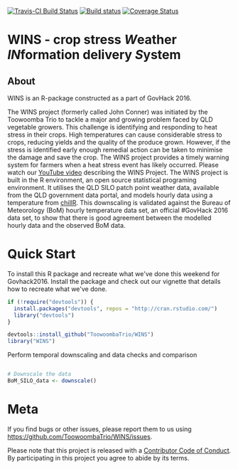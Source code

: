 
<!-- README.md is generated from README.Rmd. Please edit that file -->
[![Travis-CI Build Status](https://travis-ci.org/ToowoombaTrio/WINS.svg?branch=master)](https://travis-ci.org/ToowoombaTrio/WINS) [![Build status](https://ci.appveyor.com/api/projects/status/sk5u0cff46v4c3ou/branch/master?svg=true)](https://ci.appveyor.com/project/adamhsparks/wins/branch/master) [![Coverage Status](https://img.shields.io/codecov/c/github/ToowoombaTrio/WINS/master.svg)](https://codecov.io/github/ToowoombaTrio/WINS?branch=master)

WINS - crop stress *W*eather *IN*formation delivery *S*ystem
============================================================

About
-----

WINS is an R-package constructed as a part of GovHack 2016.

The WINS project (formerly called John Conner) was initiated by the Toowoomba Trio to tackle a major and growing problem faced by QLD vegetable growers. This challenge is identifying and responding to heat stress in their crops. High temperatures can cause considerable stress to crops, reducing yields and the quality of the produce grown. However, if the stress is identified early enough remedial action can be taken to minimise the damage and save the crop. The WINS project provides a timely warning system for farmers when a heat stress event has likely occurred. Please watch our [YouTube video](https://m.youtube.com/watch?v=yECTDHx794E%20https://github.com/ToowoombaTrio/WINS) describing the WINS Project. The WINS project is built in the R environment, an open source statistical programing environment. It utilises the QLD SILO patch point weather data, available from the QLD government data portal, and models hourly data using a temperature from [chillR](https://www.google.com.au/url?sa=t&rct=j&q=&esrc=s&source=web&cd=1&cad=rja&uact=8&ved=0ahUKEwiuzaPjw53OAhXHHZQKHTWSCO8QFggdMAA&url=https%3A%2F%2Fcran.r-project.org%2Fpackage%3DchillR&usg=AFQjCNEIRLgNXIVRHBXk0sqkM9Z1RiR_qw&sig2=nze6usBjw95mnsgL7u0vdQ). This downscaling is validated against the Bureau of Meteorology (BoM) hourly temperature data set, an official \#GovHack 2016 data set, to show that there is good agreement between the modelled hourly data and the observed BoM data.

Quick Start
===========

To install this R package and recreate what we've done this weekend for Govhack2016. Install the package and check out our vignette that details how to recreate what we've done.

``` r
if (!require("devtools")) {
  install.packages("devtools", repos = "http://cran.rstudio.com/") 
  library("devtools")
}

devtools::install_github("ToowoombaTrio/WINS")
library("WINS")
```

Perform temporal downscaling and data checks and comparison

``` r

# Downscale the data
BoM_SILO_data <- downscale()
```

Meta
====

If you find bugs or other issues, please report them to us using <https://github.com/ToowoombaTrio/WINS/issues>.

Please note that this project is released with a [Contributor Code of Conduct](CONDUCT.md). By participating in this project you agree to abide by its terms.

